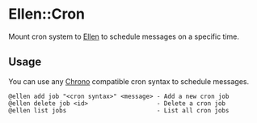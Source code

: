 # Ellen::Cron
Mount cron system to [Ellen]("https://github.com/r7kamura/ellen") to schedule messages on a specific time.

## Usage
You can use any [Chrono](https://github.com/r7kamura/chrono/) compatible cron syntax to schedule messages.

```
@ellen add job "<cron syntax>" <message> - Add a new cron job
@ellen delete job <id>                   - Delete a cron job
@ellen list jobs                         - List all cron jobs
```
